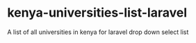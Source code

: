 # kenya-universities-list-laravel
A list of all universities in kenya for laravel drop down select list
